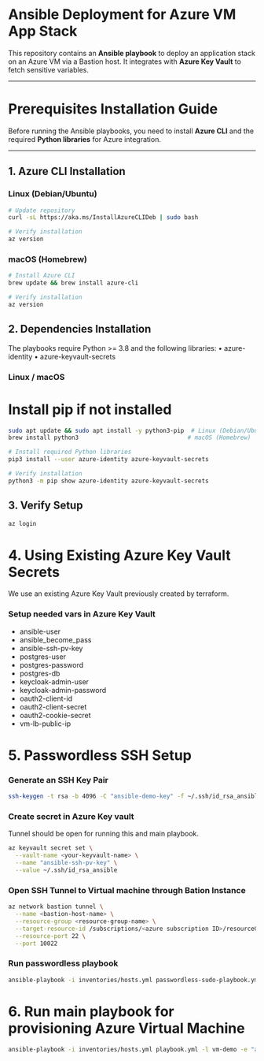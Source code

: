 # Ansible Deployment for Azure VM App Stack

This repository contains an **Ansible playbook** to deploy an application stack on an Azure VM via a Bastion host. It integrates with **Azure Key Vault** to fetch sensitive variables.  

---

# Prerequisites Installation Guide

Before running the Ansible playbooks, you need to install **Azure CLI** and the required **Python libraries** for Azure integration.

---

## 1. Azure CLI Installation

### Linux (Debian/Ubuntu)
```bash
# Update repository
curl -sL https://aka.ms/InstallAzureCLIDeb | sudo bash

# Verify installation
az version
```

### macOS (Homebrew)
```bash
# Install Azure CLI
brew update && brew install azure-cli

# Verify installation
az version
```

## 2. Dependencies Installation
The playbooks require Python >= 3.8 and the following libraries:
	•	azure-identity
	•	azure-keyvault-secrets

### Linux / macOS
# Install pip if not installed
```bash
sudo apt update && sudo apt install -y python3-pip  # Linux (Debian/Ubuntu)
brew install python3                               # macOS (Homebrew)

# Install required Python libraries
pip3 install --user azure-identity azure-keyvault-secrets

# Verify installation
python3 -m pip show azure-identity azure-keyvault-secrets
```

## 3. Verify Setup
```bash
az login
```

# 4. Using Existing Azure Key Vault Secrets
We use an existing Azure Key Vault previously created by terraform.
### Setup needed vars in Azure Key Vault
- ansible-user
- ansible_become_pass
- ansible-ssh-pv-key
- postgres-user
- postgres-password
- postgres-db
- keycloak-admin-user
- keycloak-admin-password
- oauth2-client-id
- oauth2-client-secret
- oauth2-cookie-secret
- vm-lb-public-ip

# 5. Passwordless SSH Setup
### Generate an SSH Key Pair
```bash
ssh-keygen -t rsa -b 4096 -C "ansible-demo-key" -f ~/.ssh/id_rsa_ansible
```
### Create secret in Azure Key vault
Tunnel should be open for running this and main playbook.

```bash
az keyvault secret set \
  --vault-name <your-keyvault-name> \
  --name "ansible-ssh-pv-key" \
  --value ~/.ssh/id_rsa_ansible
```
### Open SSH Tunnel to Virtual machine through Bation Instance
```bash
az network bastion tunnel \
  --name <bastion-host-name> \
  --resource-group <resource-group-name> \
  --target-resource-id /subscriptions/<azure subscription ID>/resourceGroups/rg-terraform-state/providers/Microsoft.Compute/virtualMachines/<vm-name> \
  --resource-port 22 \
  --port 10022
```
### Run passwordless playbook
```bash
ansible-playbook -i inventories/hosts.yml passwordless-sudo-playbook.yml -l vm-demo -e "ansible_port=10022"
```

# 6. Run main playbook for provisioning Azure Virtual Machine
```bash
ansible-playbook -i inventories/hosts.yml playbook.yml -l vm-demo -e "ansible_port=10022"
```

